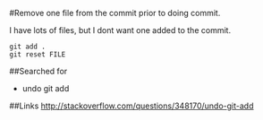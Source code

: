 #Remove one file from the commit prior to doing commit.

I have lots of files, but I dont want one added to the commit.

```
git add .
git reset FILE
```

##Searched for
* undo git add

##Links
http://stackoverflow.com/questions/348170/undo-git-add